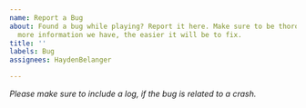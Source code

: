 ```yaml
---
name: Report a Bug
about: Found a bug while playing? Report it here. Make sure to be thorough, as the
  more information we have, the easier it will be to fix.
title: ''
labels: Bug
assignees: HaydenBelanger

---
```


*Please make sure to include a log, if the bug is related to a crash.*
